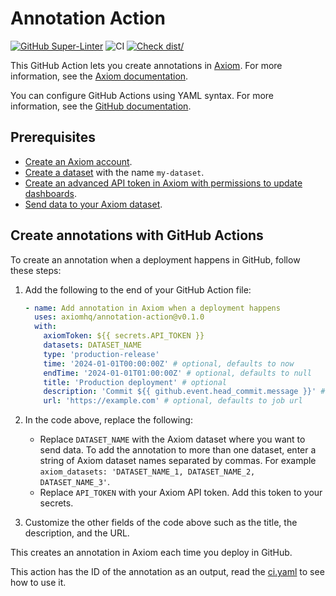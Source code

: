 # Annotation Action

[![GitHub Super-Linter](https://github.com/actions/typescript-action/actions/workflows/linter.yml/badge.svg)](https://github.com/super-linter/super-linter)
![CI](https://github.com/actions/typescript-action/actions/workflows/ci.yml/badge.svg)
[![Check dist/](https://github.com/actions/typescript-action/actions/workflows/check-dist.yml/badge.svg)](https://github.com/actions/typescript-action/actions/workflows/check-dist.yml)

This GitHub Action lets you create annotations in [Axiom](https://axiom.co/).
For more information, see the
[Axiom documentation](https://axiom.co/docs/query-data/annotate-charts).

You can configure GitHub Actions using YAML syntax. For more information, see
the
[GitHub documentation](https://docs.github.com/en/actions/learn-github-actions/understanding-github-actions#create-an-example-workflow).

## Prerequisites

- [Create an Axiom account](https://app.axiom.co/).
- [Create a dataset](https://axiom.co/docs/reference/datasets) with the name
  `my-dataset`.
- [Create an advanced API token in Axiom with permissions to update dashboards](https://axiom.co/docs/reference/tokens).
- [Send data to your Axiom dataset](https://axiom.co/docs/send-data/ingest).

## Create annotations with GitHub Actions

To create an annotation when a deployment happens in GitHub, follow these steps:

1. Add the following to the end of your GitHub Action file:

   ```yml
   - name: Add annotation in Axiom when a deployment happens
     uses: axiomhq/annotation-action@v0.1.0
     with:
       axiomToken: ${{ secrets.API_TOKEN }}
       datasets: DATASET_NAME
       type: 'production-release'
       time: '2024-01-01T00:00:00Z' # optional, defaults to now
       endTime: '2024-01-01T01:00:00Z' # optional, defaults to null
       title: 'Production deployment' # optional
       description: 'Commit ${{ github.event.head_commit.message }}' # optional
       url: 'https://example.com' # optional, defaults to job url
   ```

2. In the code above, replace the following:

   - Replace `DATASET_NAME` with the Axiom dataset where you want to send data.
     To add the annotation to more than one dataset, enter a string of Axiom
     dataset names separated by commas. For example
     `axiom_datasets: 'DATASET_NAME_1, DATASET_NAME_2, DATASET_NAME_3'`.
   - Replace `API_TOKEN` with your Axiom API token. Add this token to your
     secrets.

3. Customize the other fields of the code above such as the title, the
   description, and the URL.

This creates an annotation in Axiom each time you deploy in GitHub.

This action has the ID of the annotation as an output, read the
[ci.yaml](https://github.com/axiomhq/annotation-action/blob/main/.github/workflows/ci.yml)
to see how to use it.
